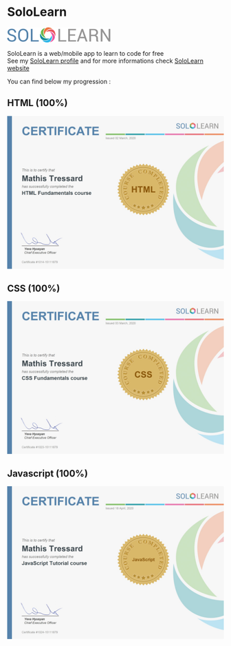 # SoloLearn

![](sololearn-logo.png)

SoloLearn is a web/mobile app to learn to code for free   
See my [SoloLearn profile](https://www.sololearn.com/profile/15111879) and for more informations check [SoloLearn website](https://www.sololearn.com/)

You can find below my progression :

## HTML (100%)

![](html-certificate.jpg)

## CSS (100%)

![](css-certificate.jpg)

## Javascript (100%)

![](javascript-certificate.jpg)